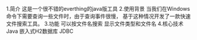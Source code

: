 
 1.简介
 这是一个很不错的everthing的java版工具
 2.使用背景
 当我们在Windows命令下需要查询一些文件时，由于查询事件很慢，
 基于这种情况开发了一款快速文件搜索工具。
 3.功能
 可以按文件名搜索
 显示文件类型和文件名
 4.核心技术
 Java
 嵌入式H2数据库
 JDBC
 
